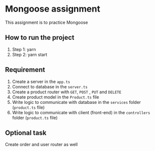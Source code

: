 # Mongoose assignment

This assignment is to practice Mongoose

## How to run the project

1. Step 1: yarn
2. Step 2: yarn start

## Requirement

1. Create a server in the `app.ts`
2. Connect to database in the `server.ts`
3. Create a product router with `GET`, `POST` , `PUT` and `DELETE`
4. Create product model in the `Product.ts` file
5. Write logic to communicate with database in the `services` folder (`product.ts` file)
6. Write logic to communicate with client (front-end) in the `controllers` folder (`product.ts` file)

## Optional task

Create order and user router as well
